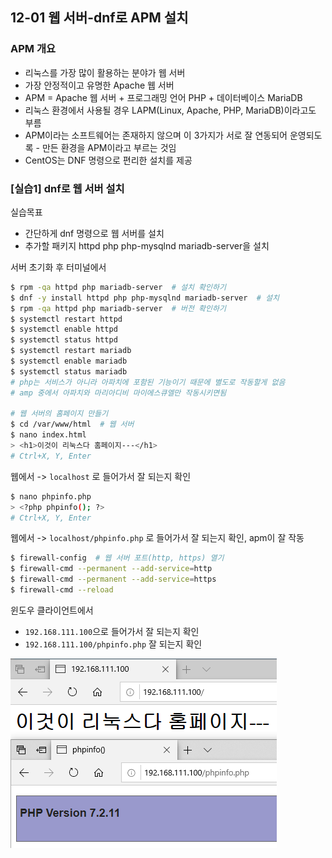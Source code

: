 ## 12-01 웹 서버-dnf로 APM 설치

### APM 개요

- 리눅스를 가장 많이 활용하는 분야가 웹 서버
- 가장 안정적이고 유명한 Apache 웹 서버 
- APM = Apache 웹 서버 + 프로그래밍 언어 PHP + 데이터베이스 MariaDB
- 리눅스 환경에서 사용될 경우 LAPM(Linux, Apache, PHP, MariaDB)이라고도 부름
- APM이라는 소프트웨어는 존재하지 않으며 이 3가지가 서로 잘 연동되어 운영되도록 - 만든 환경을 APM이라고 부르는 것임
- CentOS는 DNF 명령으로 편리한 설치를 제공

### [실습1] dnf로 웹 서버 설치

실습목표
- 간단하게 dnf 명령으로 웹 서버를 설치
- 추가할 패키지 httpd php php-mysqlnd mariadb-server을 설치

서버 초기화 후 터미널에서

```bash
$ rpm -qa httpd php mariadb-server  # 설치 확인하기
$ dnf -y install httpd php php-mysqlnd mariadb-server  # 설치
$ rpm -qa httpd php mariadb-server  # 버전 확인하기
$ systemctl restart httpd
$ systemctl enable httpd
$ systemctl status httpd
$ systemctl restart mariadb
$ systemctl enable mariadb
$ systemctl status mariadb
# php는 서비스가 아니라 아파치에 포함된 기능이기 때문에 별도로 작동할게 없음
# amp 중에서 아파치와 마리아디비 마이에스큐엘만 작동시키면됨

# 웹 서버의 홈페이지 만들기
$ cd /var/www/html  # 웹 서버
$ nano index.html
> <h1>이것이 리눅스다 홈페이지---</h1>
# Ctrl+X, Y, Enter
```

웹에서 -> `localhost` 로 들어가서 잘 되는지 확인

```bash
$ nano phpinfo.php
> <?php phpinfo(); ?>
# Ctrl+X, Y, Enter
```

웹에서 -> `localhost/phpinfo.php` 로 들어가서 잘 되는지 확인, apm이 잘 작동

```bash
$ firewall-config  # 웹 서버 포트(http, https) 열기
$ firewall-cmd --permanent --add-service=http
$ firewall-cmd --permanent --add-service=https
$ firewall-cmd --reload
```

윈도우 클라이언트에서

- `192.168.111.100`으로 들어가서 잘 되는지 확인
- `192.168.111.100/phpinfo.php` 잘 되는지 확인

![12-01 실습 결과](./assets/12-01실습결과.png)
